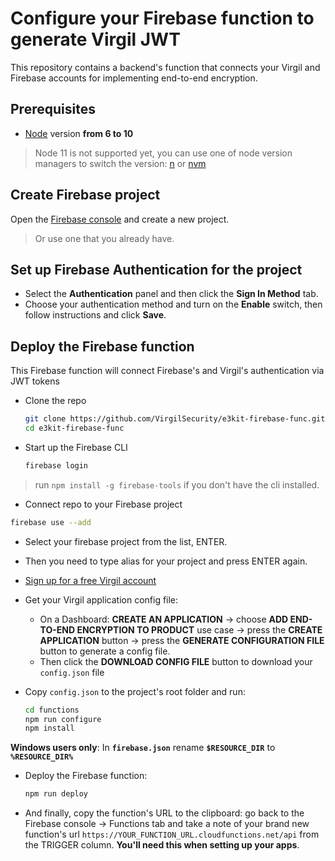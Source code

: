 # Configure your Firebase function to generate Virgil JWT

This repository contains a backend's function that connects your Virgil and Firebase accounts for implementing end-to-end encryption.

## Prerequisites
- [Node](https://nodejs.org/en/download) version **from 6 to 10**
> Node 11 is not supported yet, you can use one of node version managers to switch the version: [n](https://github.com/tj/n) or [nvm](https://github.com/creationix/nvm)

## Create Firebase project

Open the [Firebase console](https://console.firebase.google.com) and create a new project.

> Or use one that you already have.

## Set up Firebase Authentication for the project
- Select the **Authentication** panel and then click the **Sign In Method** tab.
- Choose your authentication method and turn on the **Enable** switch, then follow instructions and click **Save**.

## Deploy the Firebase function
This Firebase function will connect Firebase's and Virgil's authentication via JWT tokens

- Clone the repo
  ```bash
  git clone https://github.com/VirgilSecurity/e3kit-firebase-func.git
  cd e3kit-firebase-func
  ```
- Start up the Firebase CLI
  ```bash
  firebase login
  ```
> run `npm install -g firebase-tools` if you don't have the cli installed.

 - Connect repo to your Firebase project

  ```bash
  firebase use --add
  ```
- Select your firebase project from the list, ENTER.

- Then you need to type alias for your project and press ENTER again.

- [Sign up for a free Virgil account](https://virgilsecurity.com/getstarted)

- Get your Virgil application config file:

  - On a Dashboard: **CREATE AN APPLICATION** -> choose **ADD END-TO-END ENCRYPTION TO PRODUCT** use case -> press the **CREATE APPLICATION** button -> press the **GENERATE CONFIGURATION FILE** button to generate a config file.
  - Then click the **DOWNLOAD CONFIG FILE** button to download your `config.json` file

- Copy `config.json` to the project's root folder and run:
  ```bash
  cd functions
  npm run configure
  npm install
  ```
**Windows users only**: In **`firebase.json`** rename **`$RESOURCE_DIR`** to **`%RESOURCE_DIR%`**

- Deploy the Firebase function:
  ```bash
  npm run deploy
  ```

- And finally, copy the function's URL to the clipboard: go back to the Firebase console -> Functions tab and take a note of your brand new function's url `https://YOUR_FUNCTION_URL.cloudfunctions.net/api` from the TRIGGER column. **You'll need this when setting up your apps**.
